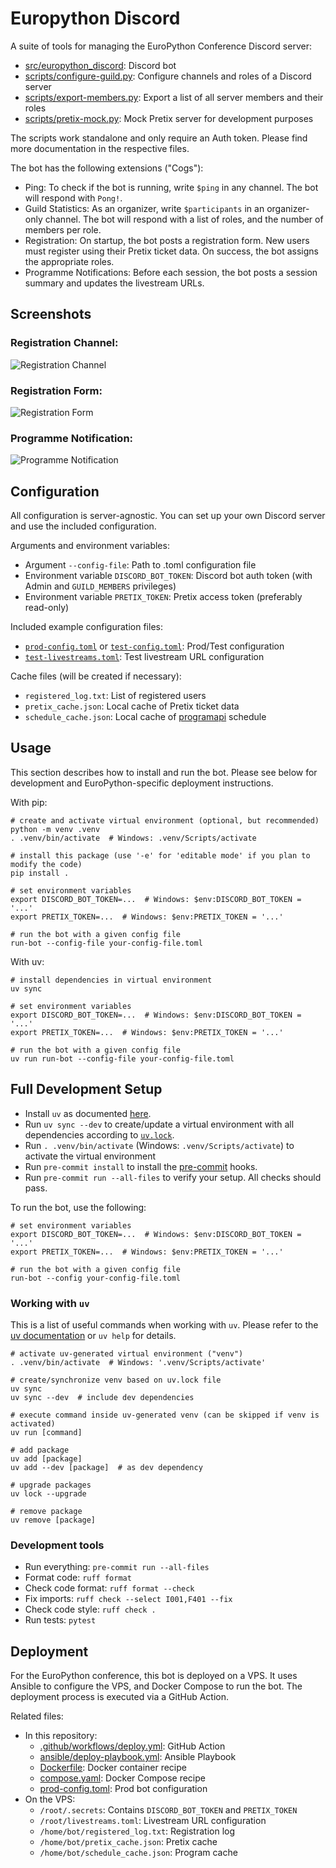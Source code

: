 # Europython Discord

A suite of tools for managing the EuroPython Conference Discord server:

* [src/europython_discord](./src/europython_discord): Discord bot
* [scripts/configure-guild.py](./scripts/configure-guild.py): Configure channels and roles of a Discord server
* [scripts/export-members.py](./scripts/export-members.py): Export a list of all server members and their roles
* [scripts/pretix-mock.py](./scripts/pretix-mock.py): Mock Pretix server for development purposes

The scripts work standalone and only require an Auth token. Please find more documentation in the respective files.

The bot has the following extensions ("Cogs"):

* Ping: To check if the bot is running, write `$ping` in any channel. The bot will respond with `Pong!`.
* Guild Statistics: As an organizer, write `$participants` in an organizer-only channel. The bot will respond with a list of roles, and the number of members per role.
* Registration: On startup, the bot posts a registration form. New users must register using their Pretix ticket data. On success, the bot assigns the appropriate roles.
* Programme Notifications: Before each session, the bot posts a session summary and updates the livestream URLs.

## Screenshots
### Registration Channel:
![Registration Channel](docs/img/registration-channel.png)

### Registration Form:
![Registration Form](docs/img/registration-form.png)

### Programme Notification:
![Programme Notification](docs/img/programme-notification.png)

## Configuration

All configuration is server-agnostic. You can set up your own Discord server and use the included configuration.

Arguments and environment variables:

* Argument `--config-file`: Path to .toml configuration file
* Environment variable `DISCORD_BOT_TOKEN`: Discord bot auth token (with Admin and `GUILD_MEMBERS` privileges)
* Environment variable `PRETIX_TOKEN`: Pretix access token (preferably read-only)

Included example configuration files:

* [`prod-config.toml`](./prod-config.toml) or [`test-config.toml`](./test-config.toml): Prod/Test configuration
* [`test-livestreams.toml`](./test-livestreams.toml): Test livestream URL configuration

Cache files (will be created if necessary):

* `registered_log.txt`: List of registered users
* `pretix_cache.json`: Local cache of Pretix ticket data
* `schedule_cache.json`: Local cache of [programapi](https://github.com/europython/programapi) schedule

## Usage

This section describes how to install and run the bot.
Please see below for development and EuroPython-specific deployment instructions.

With pip:

```shell
# create and activate virtual environment (optional, but recommended)
python -m venv .venv
. .venv/bin/activate  # Windows: .venv/Scripts/activate

# install this package (use '-e' for 'editable mode' if you plan to modify the code)
pip install .

# set environment variables
export DISCORD_BOT_TOKEN=...  # Windows: $env:DISCORD_BOT_TOKEN = '...'
export PRETIX_TOKEN=...  # Windows: $env:PRETIX_TOKEN = '...'

# run the bot with a given config file
run-bot --config-file your-config-file.toml
```

With uv:

```shell
# install dependencies in virtual environment
uv sync

# set environment variables
export DISCORD_BOT_TOKEN=...  # Windows: $env:DISCORD_BOT_TOKEN = '...'
export PRETIX_TOKEN=...  # Windows: $env:PRETIX_TOKEN = '...'

# run the bot with a given config file
uv run run-bot --config-file your-config-file.toml
```

## Full Development Setup

* Install `uv` as documented [here](https://docs.astral.sh/uv/getting-started/installation/).
* Run `uv sync --dev` to create/update a virtual environment with all dependencies according to [`uv.lock`](./uv.lock).
* Run `. .venv/bin/activate` (Windows: `.venv/Scripts/activate`) to activate the virtual environment
* Run `pre-commit install` to install the [pre-commit](https://pre-commit.com/) hooks.
* Run `pre-commit run --all-files` to verify your setup. All checks should pass.

To run the bot, use the following:

```shell
# set environment variables
export DISCORD_BOT_TOKEN=...  # Windows: $env:DISCORD_BOT_TOKEN = '...'
export PRETIX_TOKEN=...  # Windows: $env:PRETIX_TOKEN = '...'

# run the bot with a given config file
run-bot --config your-config-file.toml
```

### Working with `uv`

This is a list of useful commands when working with `uv`.
Please refer to the [uv documentation](https://docs.astral.sh/uv) or `uv help` for details.

```shell
# activate uv-generated virtual environment ("venv")
. .venv/bin/activate  # Windows: '.venv/Scripts/activate'

# create/synchronize venv based on uv.lock file
uv sync
uv sync --dev  # include dev dependencies

# execute command inside uv-generated venv (can be skipped if venv is activated)
uv run [command]

# add package
uv add [package]
uv add --dev [package]  # as dev dependency

# upgrade packages
uv lock --upgrade

# remove package
uv remove [package]
```

### Development tools

* Run everything: `pre-commit run --all-files`
* Format code: `ruff format`
* Check code format: `ruff format --check`
* Fix imports: `ruff check --select I001,F401 --fix`
* Check code style: `ruff check .`
* Run tests: `pytest`

## Deployment

For the EuroPython conference, this bot is deployed on a VPS.
It uses Ansible to configure the VPS, and Docker Compose to run the bot.
The deployment process is executed via a GitHub Action.

Related files:

* In this repository:
    * [.github/workflows/deploy.yml](./.github/workflows/deploy.yml): GitHub Action
    * [ansible/deploy-playbook.yml](./ansible/deploy-playbook.yml): Ansible Playbook
    * [Dockerfile](./Dockerfile): Docker container recipe
    * [compose.yaml](./compose.yaml): Docker Compose recipe
    * [prod-config.toml](./prod-config.toml): Prod bot configuration
* On the VPS:
    * `/root/.secrets`: Contains `DISCORD_BOT_TOKEN` and `PRETIX_TOKEN`
    * `/root/livestreams.toml`: Livestream URL configuration
    * `/home/bot/registered_log.txt`: Registration log
    * `/home/bot/pretix_cache.json`: Pretix cache
    * `/home/bot/schedule_cache.json`: Program cache
